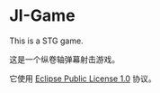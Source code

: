 # JI-Game

This is a STG game.

这是一个纵卷轴弹幕射击游戏。

它使用 [Eclipse Public License 1.0](https://choosealicense.com/licenses/epl-1.0/) 协议。
